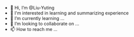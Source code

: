 - 👋 Hi, I’m @Liu-Yuting
- 👀 I'm interested in learning and summarizing experience
- 🌱 I’m currently learning ...
- 💞️ I’m looking to collaborate on ...
- 📫 How to reach me ...

<!---
Liu-Yuting/Liu-Yuting is a ✨ special ✨ repository because its `README.md` (this file) appears on your GitHub profile.
You can click the Preview link to take a look at your changes.
--->

